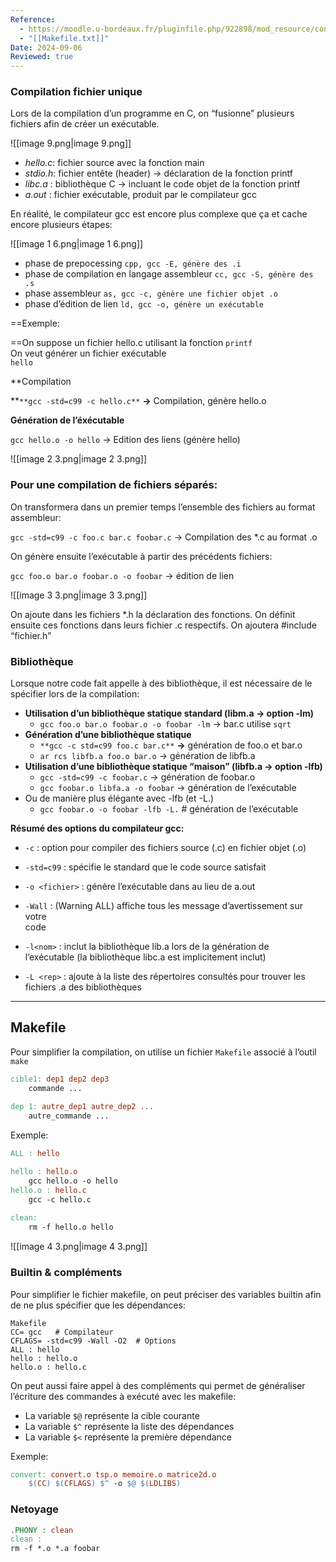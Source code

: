 ```yaml
---
Reference:
  - https://moodle.u-bordeaux.fr/pluginfile.php/922898/mod_resource/content/7/02-cours-compil.pdf
  - "[[Makefile.txt]]"
Date: 2024-09-06
Reviewed: true
---
```

### Compilation fichier unique

Lors de la compilation d’un programme en C, on “fusionne” plusieurs fichiers afin de créer un exécutable.

![[image 9.png|image 9.png]]

- _hello.c_: fichier source avec la fonction main
- _stdio.h_: fichier entête (header) → déclaration de la fonction printf
- _libc.a_ : bibliothèque C → incluant le code objet de la fonction printf
- _a.out_ : fichier exécutable, produit par le compilateur gcc  
      
    

En réalité, le compilateur gcc est encore plus complexe que ça et cache encore plusieurs étapes:

![[image 1 6.png|image 1 6.png]]

- phase de prepocessing `cpp, gcc -E, génère des .i`
- phase de compilation en langage assembleur `cc, gcc -S, génère des .s`
- phase assembleur `as, gcc -c, génère une fichier objet .o`
- phase d’édition de lien `ld, gcc -o, génère un exécutable`

==Exemple:  
  
==On suppose un fichier hello.c utilisant la fonction `printf`  
On veut générer un fichier exécutable  
`hello`  
  
  
**Compilation  
  
**`**gcc -std=c99 -c hello.c**` **→** Compilation, génère hello.o  
  
  
**Génération de l’éxécutable**  
  
`gcc hello.o -o hello` → Edition des liens (génère hello)

![[image 2 3.png|image 2 3.png]]

  

  

### Pour une compilation de fichiers séparés:

On transformera dans un premier temps l’ensemble des fichiers au format assembleur:  
  
`gcc -std=c99 -c foo.c bar.c foobar.c` → Compilation des *.c au format .o  
  
On génère ensuite l’exécutable à partir des précédents fichiers:  
  
`gcc foo.o bar.o foobar.o -o foobar` → édition de lien

![[image 3 3.png|image 3 3.png]]

On ajoute dans les fichiers *.h la déclaration des fonctions. On définit ensuite ces fonctions dans leurs fichier .c respectifs. On ajoutera \#include “fichier.h”

  

### Bibliothèque

Lorsque notre code fait appelle à des bibliothèque, il est nécessaire de le spécifier lors de la compilation:

- **Utilisation d’un bibliothèque statique standard (libm.a → option -lm)**
    - `gcc foo.o bar.o foobar.o -o foobar -lm` → bar.c utilise `sqrt`
- **Génération d’une bibliothèque statique**
    - `**gcc -c std=c99 foo.c bar.c**` **→** génération de foo.o et bar.o
    - `ar rcs libfb.a foo.o bar.o` → génération de libfb.a
- **Utilisation d’une bibliothèque statique “maison” (libfb.a → option -lfb)**
    - `gcc -std=c99 -c foobar.c` → génération de foobar.o
    - `gcc foobar.o libfa.a -o foobar` → génération de l’exécutable
- Ou de manière plus élégante avec -lfb (et -L.)
    - `gcc foobar.o -o foobar -lfb -L.` # génération de l’exécutable  
          
        

  

**Résumé des options du compilateur gcc:**

- `-c` : option pour compiler des fichiers source (.c) en fichier objet (.o)
- `-std=c99` : spécifie le standard que le code source satisfait
- `-o <fichier>` : génère l’exécutable dans <fichier> au lieu de a.out
- `-Wall` : (Warning ALL) affiche tous les message d’avertissement sur votre  
    code  
    
- `-l<nom>` : inclut la bibliothèque lib<nom>.a lors de la génération de  
    l’exécutable (la bibliothèque libc.a est implicitement inclut)  
    
- `-L <rep>` : ajoute <rep> à la liste des répertoires consultés pour trouver les fichiers .a des bibliothèques

  

---

## Makefile

Pour simplifier la compilation, on utilise un fichier `Makefile` associé à l’outil `make`

```Makefile
cible1: dep1 dep2 dep3
	commande ...
	
dep 1: autre_dep1 autre_dep2 ...
	autre_commande ...
```

  

Exemple:

```Makefile
ALL : hello

hello : hello.o
	gcc hello.o -o hello
hello.o : hello.c
	gcc -c hello.c
	
clean:
	rm -f hello.o hello
```

![[image 4 3.png|image 4 3.png]]

  

### Builtin & compléments

Pour simplifier le fichier makefile, on peut préciser des variables builtin afin de ne plus spécifier que les dépendances:

```
Makefile
CC= gcc   # Compilateur 
CFLAGS= -std=c99 -Wall -O2  # Options
ALL : hello
hello : hello.o
hello.o : hello.c
```

On peut aussi faire appel à des compléments qui permet de généraliser l’écriture des commandes à exécuté avec les makefile:

- La variable `$@` représente la cible courante
- La variable `$^` représente la liste des dépendances
- La variable `$<` représente la première dépendance

Exemple:

```Makefile
convert: convert.o tsp.o memoire.o matrice2d.o
	$(CC) $(CFLAGS) $^ -o $@ $(LDLIBS)
```

### Netoyage

```Makefile
.PHONY : clean
clean :
rm -f *.o *.a foobar
```